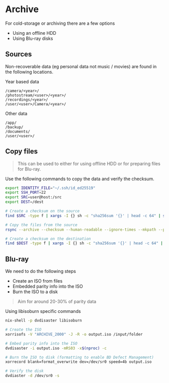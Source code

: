 <!--
SPDX-FileCopyrightText: Andrew Hayzen <ahayzen@gmail.com>

SPDX-License-Identifier: MPL-2.0
-->

# Archive

For cold-storage or archiving there are a few options

  * Using an offline HDD
  * Using Blu-ray disks

## Sources

Non-recoverable data (eg personal data not music / movies) are found in the following locations.

Year based data

```
/camera/<year>/
/photostream/<user>/<year>/
/recordings/<year>/
/user/<user>/Camera/<year>/
```

Other data

```
/app/
/backup/
/documents/
/user/<user>/
````

## Copy files

> This can be used to either for using offline HDD or for preparing files for Blu-ray.

Use the following commands to copy the data and verify the checksum.

```bash
export IDENTITY_FILE="~/.ssh/id_ed25519"
export SSH_PORT=22
export SRC=user@host:/src
export DEST=/dest

# Create a checksum on the source
find $SRC -type f | xargs -I {} sh -c "sha256sum '{}' | head -c 64" | sha256sum

# Copy the files from the source
rsync --archive --checksum --human-readable --ignore-times --mkpath --partial --progress --rsh="ssh -i $IDENTITY_FILE -p $SSH_PORT" --rsync-path="sudo rsync" $SRC $DEST

# Create a checksum on the destination
find $DEST -type f | xargs -I {} sh -c "sha256sum '{}' | head -c 64" | sha256sum
```

## Blu-ray

We need to do the following steps

  * Create an ISO from files
  * Embedded parity info into the ISO
  * Burn the ISO to a disk

> Aim for around 20-30% of parity data

Using libisoburn specific commands

```bash
nix-shell -p dvdisaster libisoburn

# Create the ISO
xorrisofs -V "ARCHIVE_2000" -J -R -o output.iso /input/folder

# Embed parity info into the ISO
dvdisaster -i output.iso -mRS03 -x$(nproc) -c

# Burn the ISO to disk (formatting to enable BD Defect Management)
xorrecord blank=format_overwrite dev=/dev/sr0 speed=4b output.iso

# Verify the disk
dvdiaster -d /dev/sr0 -s
```

